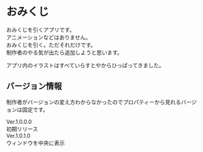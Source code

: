 # おみくじ

おみくじを引くアプリです。  
アニメーションなどはありません。  
おみくじを引く。ただそれだけです。  
制作者のやる気が出たら追加しようと思います。  
  
アプリ内のイラストはすべていらすとやからひっぱってきました。  

## バージョン情報
制作者がバージョンの変え方わからなかったのでプロパティーから見れるバージョンは固定です。  

Ver.1.0.0.0  
初期リリース  
Ver.1.0.1.0  
ウィンドウを中央に表示  
